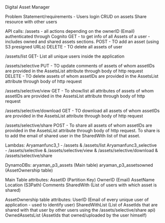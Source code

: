 Digital Asset Manager

Problem Statement/requirements - 
Users login
CRUD on assets
Share resource with other users


API calls:
/assets        - all actions depending on the ownerID (Email) authenticated through Cognito
GET - to get info of all Assets of a user - includes owned and shared assets sections. 
POST - TO add an asset (using S3 presigned URLs)
DELETE - TO delete all assets of user 

/assets/list 
GET- List all unique users inside the application 

/assets/selective
PUT - TO update comments of assets of whom assetIDs are provided in the AssetsList attribute through body of http request
DELETE -  TO delete assets of whom assetIDs are provided in the AssetsList attribute through body of http request

/assets/selective/view
GET - To show/list all attributes of assets of whom assetIDs are provided in the AssetsList attribute through body of http request

/assets/selective/download
GET - TO download all assets of whom assetIDs are provided in the AssetsList attribute through body of http request

/assets/selective/share
POST - To share all assets of whom assetIDs are provided in the AssetsList attribute through body of http request. To share is to add the email of shared user in the SharedWith list of that asset.



Lambdas:
Aryamanfunc3_1 -  /assets &  /assets/list
Aryamanfunc3_selective - /assets/selective & /assets/selective/view & /assets/selective/download & /assets/selective/share

DynamoDBs:
aryaman_p3_assets (Main table)
aryaman_p3_assetsowned (AssetOwnership table)

Main Table attributes:
AssetID (Partition Key)
OwnerID (Email)
AssetName
Location (S3Path)
Comments
SharedWith (List of users with which asset is shared)

AssetOwnership table attributes:
UserID (Email of every unique user of application -  used to identify user)
SharedWithList (List of AssetIds that are shared with that user by other users using the /assets/selective/share api)
OwnedAssetsList (AssetIds that owned/uploaded by the user himself)

